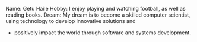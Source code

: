 Name: Getu Haile
Hobby: I enjoy playing and watching football, as well as reading books.
Dream: My dream is to become a skilled computer scientist, using technology to develop innovative solutions and
-  positively impact the world through software and systems development.
